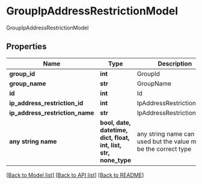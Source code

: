 # GroupIpAddressRestrictionModel

GroupIpAddressRestrictionModel

## Properties
Name | Type | Description | Notes
------------ | ------------- | ------------- | -------------
**group_id** | **int** | GroupId | [optional] 
**group_name** | **str** | GroupName | [optional] 
**id** | **int** | Id | [optional] 
**ip_address_restriction_id** | **int** | IpAddressRestrictionId | [optional] 
**ip_address_restriction_name** | **str** | IpAddressRestrictionName | [optional] 
**any string name** | **bool, date, datetime, dict, float, int, list, str, none_type** | any string name can be used but the value must be the correct type | [optional]

[[Back to Model list]](../README.md#documentation-for-models) [[Back to API list]](../README.md#documentation-for-api-endpoints) [[Back to README]](../README.md)


